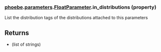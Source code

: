 ### [phoebe](phoebe.md).[parameters](phoebe.parameters.md).[FloatParameter](phoebe.parameters.FloatParameter.md).in_distributions (property)




List the distribution tags of the distributions attached to this parameters

Returns
----------
* (list of strings)

